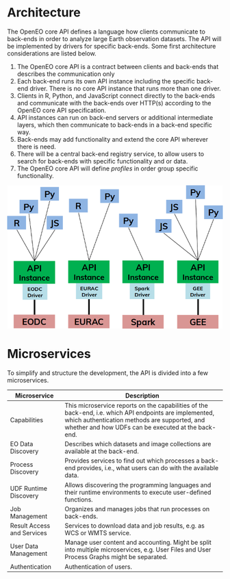 # Architecture

The OpenEO core API defines a language how clients communicate to back-ends in order to analyze large Earth observation datasets. The API will be implemented by drivers for specific back-ends. Some first architecture considerations are listed below.

1. The OpenEO core API is a contract between clients and back-ends that describes the communication only
2. Each back-end runs its own API instance including the specific back-end driver. There is no core API instance that runs more than one driver.
3. Clients in R, Python, and JavaScript connect directly to the back-ends and communicate with the back-ends over HTTP(s) according to the OpenEO core API specification.
4. API instances can run on back-end servers or additional intermediate layers, which then communicate to back-ends in a back-end specific way.
5. Back-ends may add functionality and extend the core API wherever there is need.
6. There will be a central back-end registry service, to allow users to search for back-ends with specific functionality and or data. 
7. The OpenEO core API will define _profiles_ in order group specific functionality.

![Architecture](arch.png)


# Microservices

To simplify and structure the development, the API is divided into a few microservices.

| Microservice               | Description                                                  |
| -------------------------- | ------------------------------------------------------------ |
| Capabilities               | This microservice reports on the capabilities of the back-end, i.e. which API endpoints are implemented, which authentication methods are supported, and whether and how UDFs can be executed at the back-end. |
| EO Data Discovery          | Describes which datasets and image collections are available at the back-end. |
| Process Discovery          | Provides services to find out which processes a back-end provides, i.e., what users can do with the available data. |
| UDF Runtime Discovery      | Allows discovering the programming languages and their runtime environments to execute user-defined functions. |
| Job Management             | Organizes and manages jobs that run processes on back-ends.  |
| Result Access and Services | Services to download data and job results, e.g. as WCS or WMTS service. |
| User Data Management       | Manage user content and accounting. Might be split into multiple microservices, e.g. User Files and User Process Graphs might be separated. |
| Authentication             | Authentication of users.                                     |
